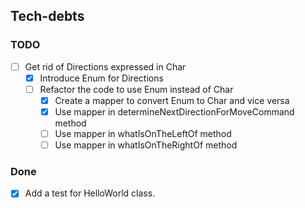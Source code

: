 ## Tech-debts
### TODO
- [ ] Get rid of Directions expressed in Char
  - [X] Introduce Enum for Directions
  - [ ] Refactor the code to use Enum instead of Char
    - [X] Create a mapper to convert Enum to Char and vice versa
    - [X] Use mapper in determineNextDirectionForMoveCommand method
    - [ ] Use mapper in whatIsOnTheLeftOf method
    - [ ] Use mapper in whatIsOnTheRightOf method

### Done
- [X] Add a test for HelloWorld class.
